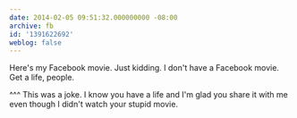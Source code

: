 ```yaml
---
date: 2014-02-05 09:51:32.000000000 -08:00
archive: fb
id: '1391622692'
weblog: false
---
```


Here's my Facebook movie. Just kidding. I don't have a Facebook movie. Get a life, people.

^^^ This was a joke. I know you have a life and I'm glad you share it with me even though I didn't watch your stupid movie.
